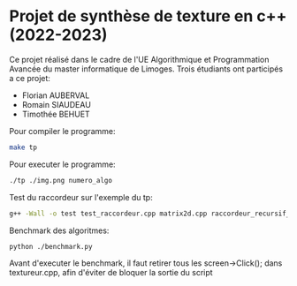 # Projet de synthèse de texture en c++ (2022-2023)

Ce projet réalisé dans le cadre de l'UE Algorithmique et Programmation Avancée du master informatique de Limoges.
Trois étudiants ont participés a ce projet:
- Florian AUBERVAL
- Romain SIAUDEAU
- Timothée BEHUET

Pour compiler le programme:
```sh
make tp
```

Pour executer le programme:
```sh
./tp ./img.png numero_algo
```


Test du raccordeur sur l'exemple du tp:
```sh
g++ -Wall -o test test_raccordeur.cpp matrix2d.cpp raccordeur_recursif_naif.cpp raccordeur_recursif.cpp raccordeur_iteratif.cpp && ./test
```

Benchmark des algoritmes:  
```sh
python ./benchmark.py
```
Avant d'executer le benchmark, il faut retirer tous les screen->Click(); dans textureur.cpp, afin d'éviter de bloquer la sortie du script
